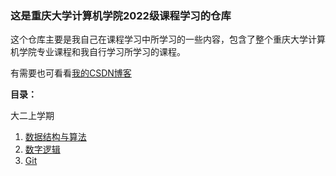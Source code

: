 ### 这是重庆大学计算机学院2022级课程学习的仓库

这个仓库主要是我自己在课程学习中所学习的一些内容，包含了整个重庆大学计算机学院专业课程和我自行学习所学习的课程。

有需要也可看看[我的CSDN博客](https://blog.csdn.net/Haru_Yuki?spm=1000.2115.3001.5343)

**目录：**

大二上学期

1. [数据结构与算法](https://github.com/Haru-Yuk1/Course-Study/tree/master/数据结构与算法) 
2. [数字逻辑](https://github.com/Haru-Yuk1/Course-Study/tree/master/数字逻辑)
3. [Git](https://github.com/Haru-Yuk1/Course-Study/tree/master/Git)
